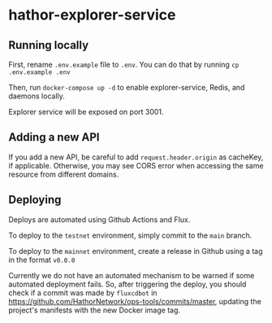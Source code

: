 # hathor-explorer-service

## Running locally

First, rename `.env.example` file to `.env`. You can do that by running `cp .env.example .env`

Then, run `docker-compose up -d` to enable explorer-service, Redis, and daemons locally.

Explorer service will be exposed on port 3001.

## Adding a new API

If you add a new API, be careful to add ```request.header.origin``` as cacheKey, if applicable. Otherwise, you may see CORS error when accessing the same resource from different domains.

## Deploying

Deploys are automated using Github Actions and Flux.

To deploy to the `testnet` environment, simply commit to the `main` branch.

To deploy to the `mainnet` environment, create a release in Github using a tag in the format `v0.0.0`

Currently we do not have an automated mechanism to be warned if some automated deployment fails. So, after triggering the deploy, you should check if a commit was made by `fluxcdbot` in https://github.com/HathorNetwork/ops-tools/commits/master, updating the project's manifests with the new Docker image tag.